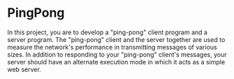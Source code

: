 PingPong
========

In this project, you are to develop a "ping-pong" client program and a server program. The "ping-pong" client and the server together are used to measure the network's performance in transmitting messages of various sizes. In addition to responding to your "ping-pong" client's messages, your server should have an alternate execution mode in which it acts as a simple web server. 
